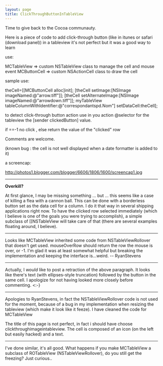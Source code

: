 ```yaml
---
layout: page
title: ClickThroughButtonInTableView
---
```


Time to give back to the Cocoa communauty.

Here is a piece of code to add click-through button (like in itunes or safari (download panel)) in a tableview
it's not perfect but it was a good way to learn

use:

MCTableView => custom NSTableView class to manage the cell and mouse event
MCButtonCell => custom NSActionCell class to draw the cell

sample use:
    
 
theCell=[[MCButtonCell alloc]init];
[theCell setImage:[NSImage imageNamed:@"arrow.tiff"]];
[theCell setAlternateImage:[NSImage imageNamed:@"arrowdown.tiff"]];
myTableView tableColumnWithIdentifier:@"correspondantspd.Nom"] setDataCell:theCell];



to detect click-through button action use in you action @selector for the tableview the [sender clickedButton] value.

if ==-1 no click , else return the value of the "clicked" row


Comments are welcome.

(known bug : the cell is not well displayed when a date formatter is added to it)

a screencap:

http://photos1.blogger.com/blogger/6606/1806/1600/screencap1.jpg

----

**Overkill?**

At first glance, I may be missing something ... but ... this seems like a case of killing a flea with a cannon ball. This can be done with a borderless button set as the data cell for a column. I do it that way in several shipping applications right now. To have the clicked row selected immediately (which I believe is one of the goals you were trying to accomplish), a simple subclass of [[NSTableView will take care of that (there are several examples floating around, I believe).

----
Looks like MCTableView inherited some code from NSTableViewRollover that doesn't get used.     mouseOverRow should return the row the mouse is over, or -1. I'm glad it was at least somewhat helpful but breaking the implementation and keeping the interface is...weird. -- RyanStevens

----
Actually, I *would* like to post a retraction of the above paragraph. It looks like there's text (with ellipses-style truncation) followed by the button in the same cell. I apologize for not having looked more closely before commenting. <:-}

----
Apologies to RyanStevens, in fact the NSTableViewRollover code is not used for the moment, because of a bug in my implementation when resizing the tableview (which make it look like it feeze). I have cleaned the code for MCTableView

The title of this page is not perfect, in fact i should have choose clickthroughimageintableview. The cell is composed of an icon (on the left but easily hacked) and a text.

----
I've done similar, it's all good. What happens if you make MCTableView a subclass of ROTableView (NSTableViewRollover), do you still get the freezing? Just curious..

